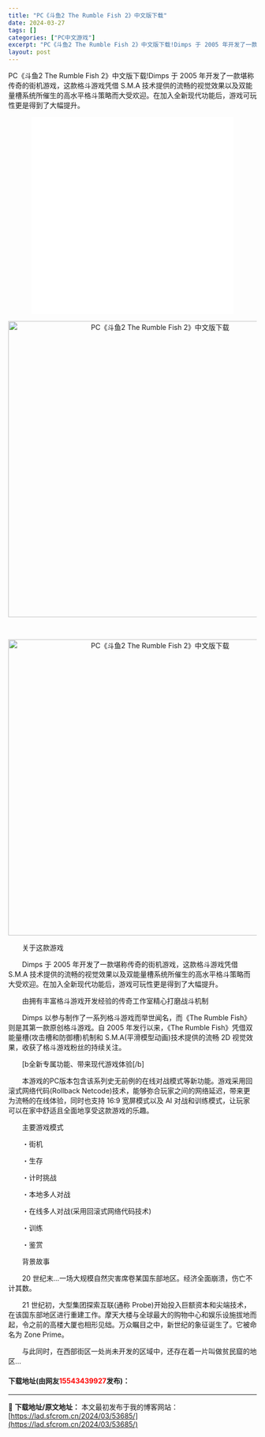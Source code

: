 ```yaml
---
title: "PC《斗鱼2 The Rumble Fish 2》中文版下载"
date: 2024-03-27
tags: []
categories: ["PC中文游戏"]
excerpt: "PC《斗鱼2 The Rumble Fish 2》中文版下载!Dimps 于 2005 年开发了一款堪称传奇的街机游戏，这款格斗游戏凭借 S.M.A 技术提供的流畅的视觉效果以及双能量槽系统所催生的高水平格斗策略而大受欢迎。在加入全新现代功能后，游戏可玩性更是得到了大幅提升。 &nbsp; 　　关于&hellip;"
layout: post
---
```


 <p>PC《斗鱼2 The Rumble Fish 2》中文版下载!Dimps 于 2005 年开发了一款堪称传奇的街机游戏，这款格斗游戏凭借 S.M.A 技术提供的流畅的视觉效果以及双能量槽系统所催生的高水平格斗策略而大受欢迎。在加入全新现代功能后，游戏可玩性更是得到了大幅提升。</p> <p style="text-align: center;"><iframe allowfullscreen="true" border="0" frameborder="0" framespacing="0" height="400" scrolling="no" src="//player.bilibili.com/player.html?aid=646735796&amp;bvid=BV12e4y1j7aB&amp;cid=866645084&amp;page=1" width="410"></iframe></p> <p align="center"><img align="" border="0" src="https://www.2023game.com/d/file/p/2022/12-10/c5499b213690670e858daa89cdce35b9.jpg" width="600" alt="PC《斗鱼2 The Rumble Fish 2》中文版下载" /></p> <p align="center">&nbsp;</p> <p align="center"><img align="" border="0" src="https://www.2023game.com/d/file/p/2022/12-10/ab94622ebac2040f6181491a84ede386.jpg" width="600" alt="PC《斗鱼2 The Rumble Fish 2》中文版下载" /></p> <p>　　关于这款游戏</p> <p>　　Dimps 于 2005 年开发了一款堪称传奇的街机游戏，这款格斗游戏凭借 S.M.A 技术提供的流畅的视觉效果以及双能量槽系统所催生的高水平格斗策略而大受欢迎。在加入全新现代功能后，游戏可玩性更是得到了大幅提升。</p> <p>　　由拥有丰富格斗游戏开发经验的传奇工作室精心打磨战斗机制</p> <p>　　Dimps 以参与制作了一系列格斗游戏而举世闻名，而《The Rumble Fish》则是其第一款原创格斗游戏。自 2005 年发行以来，《The Rumble Fish》凭借双能量槽(攻击槽和防御槽)机制和 S.M.A(平滑模型动画)技术提供的流畅 2D 视觉效果，收获了格斗游戏粉丝的持续关注。</p> <p>　　[b全新专属功能、带来现代游戏体验[/b]</p> <p>　　本游戏的PC版本包含该系列史无前例的在线对战模式等新功能。游戏采用回滚式网络代码(Rollback Netcode)技术，能够弥合玩家之间的网络延迟，带来更为流畅的在线体验，同时也支持 16:9 宽屏模式以及 AI 对战和训练模式，让玩家可以在家中舒适且全面地享受这款游戏的乐趣。</p> <p>　　主要游戏模式</p> <p>　　・街机</p> <p>　　・生存</p> <p>　　・计时挑战</p> <p>　　・本地多人对战</p> <p>　　・在线多人对战(采用回滚式网络代码技术)</p> <p>　　・训练</p> <p>　　・鉴赏</p> <p>　　背景故事</p> <p>　　20 世纪末...一场大规模自然灾害席卷某国东部地区。经济全面崩溃，伤亡不计其数。</p> <p>　　21 世纪初，大型集团探索互联(通称 Probe)开始投入巨额资本和尖端技术，在该国东部地区进行重建工作。摩天大楼与全球最大的购物中心和娱乐设施拔地而起，令之前的高楼大厦也相形见绌。万众瞩目之中，新世纪的象征诞生了。它被命名为 Zone Prime。</p> <p>　　与此同时，在西部街区一处尚未开发的区域中，还存在着一片叫做贫民窟的地区...</p> <p><h4>下载地址(由网友<font color="red">15543439927</font>发布)：</h4></p> 

---
📖 **下载地址/原文地址：** 本文最初发布于我的博客网站：[https://lad.sfcrom.cn/2024/03/53685/](https://lad.sfcrom.cn/2024/03/53685/)
